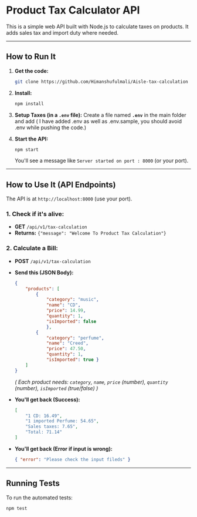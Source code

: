 # Product Tax Calculator API

This is a simple web API built with Node.js to calculate taxes on products. It adds sales tax and import duty where needed.

---

## How to Run It

1.  **Get the code:**
    ```bash
    git clone https://github.com/Himanshufulmali/Aisle-tax-calculation
    ```

2.  **Install:**
    ```bash
    npm install
    ```

3.  **Setup Taxes (in a `.env` file):**
    Create a file named **`.env`** in the main folder and add ( I have added .env as well as .env.sample, you should avoid .env while pushing the code.)

4.  **Start the API:**
    ```bash
    npm start
    ```
    You'll see a message like `Server started on port : 8000` (or your port).

---

## How to Use It (API Endpoints)

The API is at `http://localhost:8000` (use your port).

### 1. Check if it's alive:

* **GET** `/api/v1/tax-calculation`
* **Returns:** `{"message": "Welcome To Product Tax Calculation"}`

### 2. Calculate a Bill:

* **POST** `/api/v1/tax-calculation`
* **Send this (JSON Body):**
    ```json
    {
        "products": [
            { 
                "category": "music", 
                "name": "CD", 
                "price": 14.99, 
                "quantity": 1,
                "isImported": false 
                },
            { 
                "category": "perfume", 
                "name": "Creed", 
                "price": 47.50, 
                "quantity": 1, 
                "isImported": true }
        ]
    }
    ```
    *( Each product needs: `category`, `name`, `price` (number), `quantity` (number), `isImported` (true/false) )*

* **You'll get back (Success):**
    ```json
    [
        "1 CD: 16.49",
        "1 imported Perfume: 54.65",
        "Sales taxes: 7.65",
        "Total: 71.14"
    ]
    ```
* **You'll get back (Error if input is wrong):**
    ```json
    { "error": "Please check the input fileds" }
    ```

---

## Running Tests

To run the automated tests:

```bash
npm test